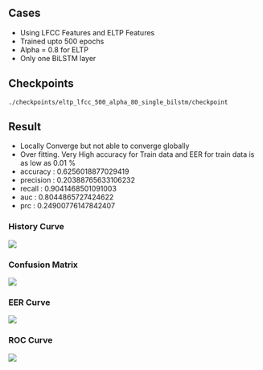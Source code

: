 
## Cases 
- Using LFCC Features and ELTP Features
- Trained upto 500 epochs
- Alpha = 0.8 for ELTP
- Only one BiLSTM layer 



## Checkpoints 
```./checkpoints/eltp_lfcc_500_alpha_80_single_bilstm/checkpoint```

## Result
- Locally Converge but not able to converge globally
- Over fitting. Very High accuracy for Train data and EER for train data is as low as 0.01 %
- accuracy :  0.6256018877029419
- precision :  0.20388765633106232
- recall :  0.9041468501091003
- auc :  0.8044865727424622
- prc :  0.24900776147842407

### History Curve
![](history_curve.png)


### Confusion Matrix 
![](confusion_matrix.png)


### EER Curve 
![](EER_Curve.png)


### ROC Curve
![](ROC_curve.png)
